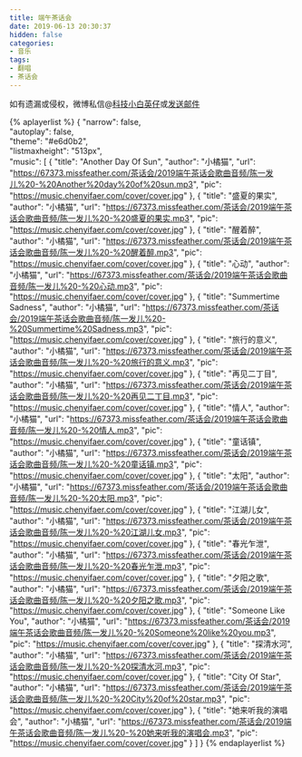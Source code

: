 ```yaml
---
title: 端午茶话会
date: 2019-06-13 20:30:37
hidden: false
categories:
- 音乐
tags:
- 翻唱
- 茶话会
---
```


如有遗漏或侵权，微博私信@<a href="https://weibo.com/kjxbyz" target="_blank">科技小白英仔</a>或<a href="mailto:me@chenyifaer.com" target="_blank">发送邮件</a>

{% aplayerlist %}
{
    "narrow": false,                          
    "autoplay": false,                         
    "theme": "#e6d0b2",	  
    "listmaxheight": "513px",                    
    "music": [
        {
            "title": "Another Day Of Sun",
            "author": "小橘猫",
            "url": "https://67373.missfeather.com/茶话会/2019端午茶话会歌曲音频/陈一发儿%20-%20Another%20day%20of%20sun.mp3",
            "pic": "https://music.chenyifaer.com/cover/cover.jpg"
        },
        {
            "title": "盛夏的果实",
            "author": "小橘猫",
            "url": "https://67373.missfeather.com/茶话会/2019端午茶话会歌曲音频/陈一发儿%20-%20盛夏的果实.mp3",
            "pic": "https://music.chenyifaer.com/cover/cover.jpg"
        },
        {
            "title": "醒着醉",
            "author": "小橘猫",
            "url": "https://67373.missfeather.com/茶话会/2019端午茶话会歌曲音频/陈一发儿%20-%20醒着醉.mp3",
            "pic": "https://music.chenyifaer.com/cover/cover.jpg"
        },
        {
            "title": "心动",
            "author": "小橘猫",
            "url": "https://67373.missfeather.com/茶话会/2019端午茶话会歌曲音频/陈一发儿%20-%20心动.mp3",
            "pic": "https://music.chenyifaer.com/cover/cover.jpg"
        },
        {
            "title": "Summertime Sadness",
            "author": "小橘猫",
            "url": "https://67373.missfeather.com/茶话会/2019端午茶话会歌曲音频/陈一发儿%20-%20Summertime%20Sadness.mp3",
            "pic": "https://music.chenyifaer.com/cover/cover.jpg"
        },
        {
            "title": "旅行的意义",
            "author": "小橘猫",
            "url": "https://67373.missfeather.com/茶话会/2019端午茶话会歌曲音频/陈一发儿%20-%20旅行的意义.mp3",
            "pic": "https://music.chenyifaer.com/cover/cover.jpg"
        },
        {
            "title": "再见二丁目",
            "author": "小橘猫",
            "url": "https://67373.missfeather.com/茶话会/2019端午茶话会歌曲音频/陈一发儿%20-%20再见二丁目.mp3",
            "pic": "https://music.chenyifaer.com/cover/cover.jpg"
        },
        {
            "title": "情人",
            "author": "小橘猫",
            "url": "https://67373.missfeather.com/茶话会/2019端午茶话会歌曲音频/陈一发儿%20-%20情人.mp3",
            "pic": "https://music.chenyifaer.com/cover/cover.jpg"
        },
        {
            "title": "童话镇",
            "author": "小橘猫",
            "url": "https://67373.missfeather.com/茶话会/2019端午茶话会歌曲音频/陈一发儿%20-%20童话镇.mp3",
            "pic": "https://music.chenyifaer.com/cover/cover.jpg"
        },
        {
            "title": "太阳",
            "author": "小橘猫",
            "url": "https://67373.missfeather.com/茶话会/2019端午茶话会歌曲音频/陈一发儿%20-%20太阳.mp3",
            "pic": "https://music.chenyifaer.com/cover/cover.jpg"
        },
        {
            "title": "江湖儿女",
            "author": "小橘猫",
            "url": "https://67373.missfeather.com/茶话会/2019端午茶话会歌曲音频/陈一发儿%20-%20江湖儿女.mp3",
            "pic": "https://music.chenyifaer.com/cover/cover.jpg"
        },
        {
            "title": "春光乍泄",
            "author": "小橘猫",
            "url": "https://67373.missfeather.com/茶话会/2019端午茶话会歌曲音频/陈一发儿%20-%20春光乍泄.mp3",
            "pic": "https://music.chenyifaer.com/cover/cover.jpg"
        },
        {
            "title": "夕阳之歌",
            "author": "小橘猫",
            "url": "https://67373.missfeather.com/茶话会/2019端午茶话会歌曲音频/陈一发儿%20-%20夕阳之歌.mp3",
            "pic": "https://music.chenyifaer.com/cover/cover.jpg"
        },
        {
            "title": "Someone Like You",
            "author": "小橘猫",
            "url": "https://67373.missfeather.com/茶话会/2019端午茶话会歌曲音频/陈一发儿%20-%20Someone%20like%20you.mp3",
            "pic": "https://music.chenyifaer.com/cover/cover.jpg"
        },
        {
            "title": "探清水河",
            "author": "小橘猫",
            "url": "https://67373.missfeather.com/茶话会/2019端午茶话会歌曲音频/陈一发儿%20-%20探清水河.mp3",
            "pic": "https://music.chenyifaer.com/cover/cover.jpg"
        },
        {
             "title": "City Of Star",
             "author": "小橘猫",
             "url": "https://67373.missfeather.com/茶话会/2019端午茶话会歌曲音频/陈一发儿%20-%20City%20of%20star.mp3",
             "pic": "https://music.chenyifaer.com/cover/cover.jpg"
        },
        {
            "title": "她来听我的演唱会",
            "author": "小橘猫",
            "url": "https://67373.missfeather.com/茶话会/2019端午茶话会歌曲音频/陈一发儿%20-%20她来听我的演唱会.mp3",
            "pic": "https://music.chenyifaer.com/cover/cover.jpg"
        }
    ]
}
{% endaplayerlist %}
